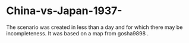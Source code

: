 # China-vs-Japan-1937-

The scenario was created in less than a day and for which there may be incompleteness. It was based on a map from gosha9898 .
